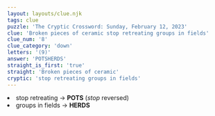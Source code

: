 ```yaml
---
layout: layouts/clue.njk
tags: clue
puzzle: 'The Cryptic Crossword: Sunday, February 12, 2023'
clue: 'Broken pieces of ceramic stop retreating groups in fields'
clue_num: '8'
clue_category: 'down'
letters: '(9)'
answer: 'POTSHERDS'
straight_is_first: 'true'
straight: 'Broken pieces of ceramic'
cryptic: 'stop retreating groups in fields'
---
```

<li>stop retreating → <b>POTS</b> (<i>stop</i> reversed)</li>
<li>groups in fields → <b>HERDS</b></li>